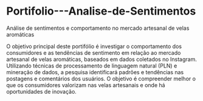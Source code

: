 # Portifolio---Analise-de-Sentimentos
Análise de sentimentos e comportamento no mercado artesanal  de velas aromáticas

O objetivo principal deste portifólio é investigar o 
comportamento dos consumidores e as tendências de sentimento em relação 
ao mercado artesanal de velas aromáticas, baseados em dados coletados no Instagram. 
Utilizando técnicas de processamento de linguagem natural (PLN) e 
mineração de dados, a pesquisa identificará padrões e tendências nas 
postagens e comentários dos usuários. O objetivo é compreender melhor o 
que os consumidores valorizam nas velas artesanais e onde há oportunidades 
de inovação.

